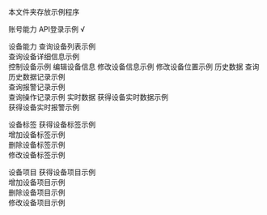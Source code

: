 本文件夹存放示例程序


账号能力
    API登录示例             √

设备能力
    查询设备列表示例         
    查询设备详细信息示例     
    控制设备示例
    编辑设备信息
        修改设备信息示例
        修改设备位置示例
    历史数据
        查询历史数据记录示例       
        查询报警记录示例            
        查询操作记录示例
    实时数据
        获得设备实时数据示例      
        获得设备实时报警示例

设备标签
    获得设备标签示例            
    增加设备标签示例            
    删除设备标签示例            
    修改设备标签示例            

设备项目
    获得设备项目示例            
    增加设备项目示例            
    删除设备项目示例            
    修改设备项目示例            